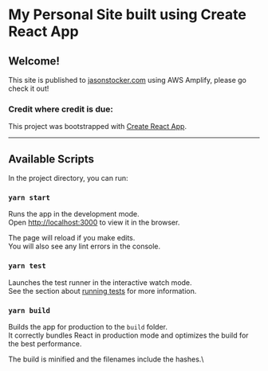 # My Personal Site built using Create React App

## Welcome!
This site is published to [jasonstocker.com](https://jasonstocker.com) using AWS Amplify, please go check it out!

### Credit where credit is due:
This project was bootstrapped with [Create React App](https://github.com/facebook/create-react-app).

-----
## Available Scripts

In the project directory, you can run:

### `yarn start`

Runs the app in the development mode.\
Open [http://localhost:3000](http://localhost:3000) to view it in the browser.

The page will reload if you make edits.\
You will also see any lint errors in the console.

### `yarn test`

Launches the test runner in the interactive watch mode.\
See the section about [running tests](https://facebook.github.io/create-react-app/docs/running-tests) for more information.

### `yarn build`

Builds the app for production to the `build` folder.\
It correctly bundles React in production mode and optimizes the build for the best performance.

The build is minified and the filenames include the hashes.\
